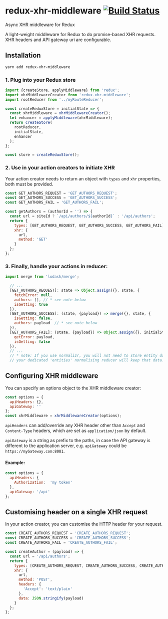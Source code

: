 # redux-xhr-middleware  [![Build Status](https://travis-ci.org/celikmus/redux-xhr-middleware.svg?branch=master)](https://travis-ci.org/celikmus/redux-xhr-middleware?branch=master)
Async XHR middleware for Redux

A light-weight middleware for Redux to do promise-based XHR requests. XHR headers and API gateway uri are configurable.

## Installation
```sh
yarn add redux-xhr-middleware
```

### 1. Plug into your Redux store

```javascript
import {createStore, applyMiddleware} from 'redux';
import xhrMiddlewareCreator from 'redux-xhr-middleware';
import rootReducer from '../myRouteReducer';

const createReduxStore = initialState => {
  const xhrMiddleware = xhrMiddlewareCreator();
  let enhancer = applyMiddleware(xhrMiddleware);
  return createStore(
    rootReducer,
    initialState,
    enhancer
  );
};

const store = createReduxStore();

```
### 2. Use in your action creators to initiate XHR
Your action creator needs to return an object with `types` and `xhr` properties, both must be provided.
```javascript
const GET_AUTHORS_REQUEST = 'GET_AUTHORS_REQUEST';
const GET_AUTHORS_SUCCESS = 'GET_AUTHORS_SUCCESS';
const GET_AUTHORS_FAIL = 'GET_AUTHORS_FAIL';

const getAuthors = (authorId = '') => {
  const url = siteId ? `/api/authors/${authorId}` : '/api/authors';
  return {
    types: [GET_AUTHORS_REQUEST, GET_AUTHORS_SUCCESS, GET_AUTHORS_FAIL],
    xhr: {
      url,
      method: 'GET'
    }
  };
};
```
### 3. Finally, handle your actions in reducer:
```javascript
import merge from 'lodash/merge';

  // ...
  [GET_AUTHORS_REQUEST]: state => Object.assign({}, state, {
    fetchError: null,
    authors: [], // * see note below
    isGetting: true
  }),
  [GET_AUTHORS_SUCCESS]: (state, {payload}) => merge({}, state, {
    isGetting: false,
    authors: payload  // * see note below
  }),
  [GET_AUTHORS_FAIL]: (state, {payload}) => Object.assign({}, initialState, {
    getError: payload,
    isGetting: false
  }),
  // ...
  // * note: If you use normalizr, you will not need to store entity data in these reducers,
  // your dedicated 'entities' normalising reducer will keep that data.
```
## Configuring XHR middleware
You can specify an options object to the XHR middleware creator:

```javascript
const options = {
  apiHeaders: {},
  apiGateway: ''
};
const xhrMiddleware = xhrMiddlewareCreator(options);
```

```apiHeaders``` can add/override any XHR header other than ```Accept``` and ```Content-Type``` headers, which are set as ```application/json``` by default.

```apiGateway``` is a string as prefix to the paths, in case the API gateway is different to the application server, e.g. ```apiGateway``` could be ```https://myGateway.com:8081```.

#### Example:
```javascript
const options = {
  apiHeaders: {
    Authorization:  'my token'
  },
  apiGateway: '/api'
};
```
## Customising header on a single XHR request
In your action creator, you can customise the HTTP header for your request.

```javascript
const CREATE_AUTHORS_REQUEST = 'CREATE_AUTHORS_REQUEST';
const CREATE_AUTHORS_SUCCESS = 'CREATE_AUTHORS_SUCCESS';
const CREATE_AUTHORS_FAIL = 'CREATE_AUTHORS_FAIL';

const createAuthor = (payload) => {
  const url = '/api/authors';
  return {
    types: [CREATE_AUTHORS_REQUEST, CREATE_AUTHORS_SUCCESS, CREATE_AUTHORS_FAIL],
    xhr: {
      url,
      method: 'POST',
      headers: {
        'Accept': 'text/plain'
      },
      data: JSON.stringify(payload)
    }
  };
};
```

